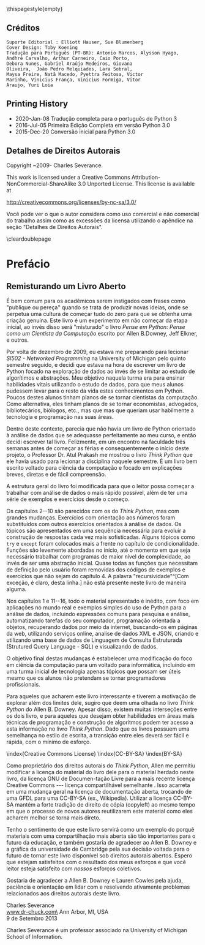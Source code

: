 \thispagestyle{empty}

Créditos
-------

    Suporte Editorial : Elliott Hauser, Sue Blumenberg
    Cover Design: Toby Koening
    Tradução para Português (PT-BR): Antonio Marcos, Alysson Hyago,
    Andhré Carvalho, Arthur Carneiro, Caio Porto, 
    Debora Nunes, Gabriel Araújo Medeiros, Giovana 
    Oliveira,  João Pedro Melquiades, Lara Sobral, 
    Maysa Freire, Natã Macedo, Pyettra Feitosa, Victor 
    Marinho, Vinicius França, Vinicius Formiga, Vitor
    Araujo, Yuri Loia

 

Printing History
----------------
* 2020-Jan-08 Tradução completa para o português de Python 3
* 2016-Jul-05 Primeira Edição Completa em versão Python 3.0
* 2015-Dec-20 Conversão inicial para Python 3.0 

Detalhes de Direitos Autorais
-----------------

Copyright ~2009- Charles Severance.

This work is licensed under a Creative Commons
Attribution-NonCommercial-ShareAlike 3.0 Unported License.
This license is available at

http://creativecommons.org/licenses/by-nc-sa/3.0/

Você pode ver o que o autor considera como uso comercial e não comercial do trabalho assim como as excessões da licensa utilizando o apêndice na seção "Detalhes de Direitos Autorais".

\cleardoublepage

Prefácio
=======

Remisturando um Livro Aberto
---------------------

É bem comum para os acadêmicos serem instigados com frases como "publique ou pereça" quando se trata de produzir novas ideias, onde se perpetua uma cultura de começar tudo do zero para que se obtenha uma criação genuína. Este livro é um experimento em não começar da etapa inicial, ao invés disso será "misturado" o livro *Pense em Python: Pense como um Cientista da Computação* escrito por Allen B.Downey, Jeff Elkner, e outros.

Por volta de dezembro de 2009, eu estava me preparando para lecionar
*SI502 - Networked Programming* na University of Michigan pelo quinto semestre seguido, e decidi que estava na hora de escrever um livro de Python focado na exploração de dados ao invés de se limitar ao estudo de algorítimos e abstrações. Meu objetivo naquela turma era para ensinar habilidades vitais utilizando o estudo de dados, para que meus alunos pudessem levar para o resto da vida estes conhecimentos em Python. Poucos destes alunos tinham planos de se tornar cientistas da computação. Como alternativa, eles tinham planos de se tornar economistas, advogados, bibliotecários, biólogos, etc., mas que
mas que queriam usar habilmente a tecnologia e programação nas suas áreas.

Dentro deste contexto, parecia que não havia um livro de Python orientado à análise de dados que se adequasse perfeitamente ao meu curso, e então decidi escrever tal livro. Felizmente, em um encontro na faculdade três semanas antes de começar as férias e consequentemente o início deste projeto, o Professor Dr. Atul Prakash me mostrou o livro *Think Python* que ele havia usado para lecionar a disciplina naquele semestre. É um livro bem escrito voltado para ciência da computação e focado em explicações breves, diretas e de fácil compreensão.

A estrutura geral do livro foi modificada para que o leitor possa começar a trabalhar com análise de dados o mais rápido possível, além de ter uma série de exemplos e exercícios desde o começo.

Os capítulos 2--10 são parecidos com os do *Think Python*, mas com grandes mudanças. Exercícios com orientação aos números foram substituídos com outros exercícios orientados à análise de dados. Os tópicos são apresentados em uma sequência necessária para evoluir a construção de respostas cada vez mais sofisticadas. Alguns tópicos como `try` e `except` foram colocados mais a frente no capítulo de condicionalidade.  Funções são levemente abordadas no início, até o momento em que seja necessário trabalhar com programas de maior nível de complexidade, ao invés de ser uma abstração inicial. Quase todas as funções que necessitam de definição pelo usuário foram removidas dos códigos de exemplos e exercícios que não sejam do capítulo 4. A palavra "recursividade"^[Com exceção, é claro, desta linha.] não está presente neste livro de maneira alguma. 

Nos capítulos 1 e 11--16, todo o material apresentado é inédito, com foco em aplicações no mundo real e exemplos simples do uso de Python para a análise de dados, incluindo expressões comuns para pesquisa e análise, automatizando tarefas do seu computador, programação orientada a objetos, recuperando dados por meio da internet, buscando-os em páginas da web, utilizando serviços online, analise de dados XML e JSON, criando e utilizando uma base de dados de Linguagem de Consulta Estruturada (Strutured Query Language - SQL) e visualizando de dados.

O objetivo final destas mudanças é estabelecer uma modificação do foco em ciência da computação para um voltado para informática, incluindo em uma turma inicial de tecnologia apenas tópicos que possam ser úteis mesmo que os alunos não pretendam se tornar programadores profissionais.

Para aqueles que acharem este livro interessante e tiverem a motivação de explorar além dos limites dele, sugiro que deem uma olhada no livro *Think Python* do Allen B. Downey. Apesar disso, existem muitas interseções entre os dois livro, e para aqueles que desejam obter habilidades em áreas mais técnicas de programação e construção de algoritmos podem ter acesso a esta informação no livro *Think Python*. Dado que os livros possuem uma semelhança no estilo de escrita, a transição entre eles deverá ser fácil e rápida, com o mínimo de esforço.

\index{Creative Commons License}
\index{CC-BY-SA}
\index{BY-SA}

Como proprietário dos direitos autorais do *Think Python*, Allen me permitiu modificar a licença do material do livro dele para o material herdado neste livro, da  licença GNU de Documen-tação Livre para a mais recente licença Creative Commons --- licença compartilhável semelhante . Isso acarreta em uma mudança geral na licença de documentação aberta, trocando de uma GFDL para uma CC-BY-SA (ex., Wikipedia). Utilizar a licença CC-BY-SA mantém a forte tradição de direito de cópia (copyleft) ao mesmo tempo em que o processo de novos autores reutilizarem este material como eles acharem melhor se torna mais direto.

Tenho o sentimento de que este livro servirá como um exemplo do porquê materiais com uma compartilhação mais aberta são tão importantes para o futuro da educação, e também gostaria de agradecer ao Allen B. Downey e a gráfica da universidade de Cambridge pela sua decisão voltada para o futuro de tornar este livro disponível sob direitos autorais abertos. Espero que estejam satisfeitos com o resultado dos meus esforços e que você leitor esteja satisfeito com *nossos* esforços coletivos.


Gostaria de agradecer a Allen B. Downey e Lauren Cowles pela ajuda, paciência e orientação em lidar com e resolvendo ativamente problemas relacionados aos direitos autorais deste livro.

Charles Severance\
www.dr-chuck.com\
Ann Arbor, MI, USA\
9 de Setembro 2013


Charles Severance é um professor associado na  University of Michigan School of Information.

